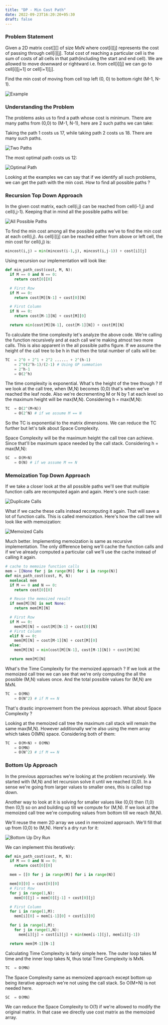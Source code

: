 ```yaml
---
title: "DP - Min Cost Path"
date: 2022-09-23T16:20:20+05:30
draft: false
---
```


### Problem Statement

Given a 2D matrix cost[][] of size MxN where cost[i][j] represents the cost of passing through cell[i][j]. Total cost of reaching a particular cell is the sum of costs of all cells in that path(including the start and end cell). We are allowed to move downward or rightward i.e. from cell[i][j] we can go to cell[i][j+1] or cell[i+1][j].

Find the min cost of moving from cell top left (0, 0) to bottom right (M-1, N-1).

![Example](/dp-min-cost-path/example.png)

### Understanding the Problem

The problems asks us to find a path whose cost is minimum. There are many paths from (0,0) to (M-1, N-1), here are 2 such paths we can take:


Taking the path 1 costs us 17, while taking path 2 costs us 18. There are many such paths.

![Two Paths](/dp-min-cost-path/two-paths.png)

The most optimal path costs us 12:

![Optimal Path](/dp-min-cost-path/optimal-path.png)

Looking at the examples we can say that if we identify all such problems, we can get the path with the min cost. How to find all possible paths ?


### Recursion Top Down Approach

In the given cost matrix, each cell(i,j) can be reached from cell(i-1,j) and cell(i,j-1). Keeping that in mind all the possible paths will be:

![All Possible Paths](/dp-min-cost-path/all-possible-paths.png)

To find the min cost among all the possible paths we've to find the min cost at each cell(i,j). As cell[i][j] can be reached either from above or left cell, the min cost for cell(i,j) is:

```python
mincost(i,j) = min(mincost(i-1,j), mincost(i,j-1)) + cost[i][j]
```

Using recursion our implementation will look like:

```python
def min_path_cost(cost, M, N):
  if M == 0 and N == 0:
    return cost[0][0]

  # First Row
  if M == 0:
    return cost[M][N-1] + cost[0][N]

  # First Column
  if N == 0:
    return cost[M-1][N] + cost[M][0]

  return min(cost[M][N-1], cost[M-1][N]) + cost[M][N]
```

To calculate the time complexity let's analyze the above code. We're calling the function recursively and at each call we're making atmost two more calls.
This is also apparent in the all possible paths figure. If we assume the height of the call tree to be h in that then the total number of calls will be:

```python
TC  = 2^0 + 2^1 + 2^2 ...... + 2^(h-1)
    = 2^0(2^h-1)/(2-1) # Using GP summation
    = 2^h-1
    = O(2^h)
```

The time complexity is exponential. What's the height of the tree though ? If we look at the call tree, when (M,N) becomes (0,0) that's when we've reached the leaf node. Also we're decrementing M or N by 1 at each level so the maximum height will be max(M,N).
Considering h = max(M,N):

```python
TC  = O(2^(M+N))
    = O(2^N) # if we assume M == N
```

So the TC is exponential to the matrix dimensions. We can reduce the TC further but let's talk about Space Complexity.

Space Complexity will be the maximum height the call tree can achieve. Since that'll be maximum space needed by the call stack.
Considering h = max(M,N):

```python
SC  = O(M+N)
    = O(N) # if we assume M == N
```

### Memoization Top Down Approach

If we take a closer look at the all possible paths we'll see that multiple function calls are recomputed again and again. Here's one such case:

![Duplicate Calls](/dp-min-cost-path/duplicate-calls.png)

What if we cache these calls instead recomputing it again. That will save a lot of function calls. This is called memoization.
Here's how the call tree will look like with memoization:

![Memoized Calls](/dp-min-cost-path/memoized-calls.png)

Much better. Implementing memoization is same as recursive implementation. The only difference being we'll cache the function calls and if we've already computed a particular call we'll use the cache instead of calling it again.

```python
# cache to memoize function calls
mem = [[None for j in range(M)] for i in range(N)]
def min_path_cost(cost, M, N):
  nonlocal mem
  if M == 0 and N == 0:
    return cost[0][0]

  # Reuse the memoized result
  if mem[M][N] is not None:
    return mem[M][N]

  # First Row
  if M == 0:
    mem[M][N] = cost[M][N-1] + cost[0][N]
  # First Column
  elif N == 0:
    mem[M][N] = cost[M-1][N] + cost[M][0]
  else:
    mem[M][N] = min(cost[M][N-1], cost[M-1][N]) + cost[M][N]

  return mem[M][N]
```

What's the Time Complexity for the memoized approach ? If we look at the memoized call tree we can see that we're only computing the all the possible (M,N) values once.
And the total possible values for (M,N) are MxN.

```python
TC  = O(MN)
    = O(N^2) # if M == N
```

That's drastic improvement from the previous approach. What about Space Complexity ?

Looking at the memoized call tree the maximum call stack will remain the same max(M,N). However additionally we're also using the mem array which takes O(MN) space.
Considering both of them:

```python
TC  = O(M+N) + O(MN)
    = O(MN)
    = O(N^2) # if M == N
```

### Bottom Up Approach

In the previous approaches we're looking at the problem recursively. We started with (M,N) and let recursion solve it until we reached (0,0). In a sense we're going from larger values to smaller ones, this is called top down.

Another way to look at it is solving for smaller values like (0,0) then (1,0) then (0,1) so on and building up till we compute for (M,N). If we look at the memoized call tree we're computing values from bottom till we reach (M,N).

We'll reuse the mem 2D array we used in memoized approach. We'll fill that up from (0,0) to (M,N). Here's a dry run for it:

![Bottom Up Dry Run](/dp-min-cost-path/bottom-up-dry-run.png)

We can implement this iteratively:

```python
def min_path_cost(cost, M, N):
  if M == 0 and N == 0:
    return cost[0][0]

  mem = [[0 for j in range(M)] for i in range(N)]

  mem[0][0] = cost[0][0]
  # First Row
  for j in range(1,N):
    mem[0][j] = mem[0][j-1] + cost[0][j]

  # First Column
  for i in range(1,M):
    mem[i][0] = mem[i-1][0] + cost[i][0]

  for i in range(1,M):
    for j in range(1,N):
      mem[i][j] = cost[i][j] + min(mem[i-1][j], mem[i][j-1])

  return mem[M-1][N-1]
```

Calculating Time Complexity is fairly simple here. The outer loop takes M time and the inner loop takes N, thus total Time Complexity is MxN.

```python
TC  = O(MN)
```

The Space Complexity same as memoized approach except bottom up being iterative approach we're not using the call stack. So O(M+N) is not needed here.

```python
SC  = O(MN)
```

We can reduce the Space Complexity to O(1) if we're allowed to modify the original matrix. In that case we directly use cost matrix as the memoized array.
